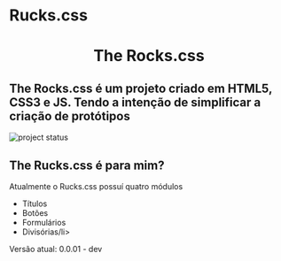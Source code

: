 # Rucks.css
<h1 align="center">The Rocks.css</h1>
<h2>The Rocks.css é um projeto criado em HTML5, CSS3 e JS. Tendo a intenção de simplificar a criação de protótipos</h2>
<img src="https://user-images.githubusercontent.com/36743233/162641514-a432824a-55d2-4c49-86ed-5faefa5eb16b.svg" alt="project status">

<h2>The Rucks.css é para mim?</h1>

<p>Atualmente o Rucks.css possuí quatro módulos</p>
<ul>
  <li>Títulos</li>
  <li>Botões</li>
  <li>Formulários</li>
  <li>Divisórias/li>
</ul>

Versão atual: 0.0.01 - dev
